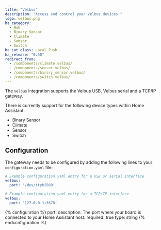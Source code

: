 ```yaml
---
title: "Velbus"
description: "Access and control your Velbus devices."
logo: velbus.png
ha_category:
  - Hub
  - Binary Sensor
  - Climate
  - Sensor
  - Switch
ha_iot_class: Local Push
ha_release: "0.50"
redirect_from:
  - /components/climate.velbus/
  - /components/sensor.velbus/
  - /components/binary_sensor.velbus/
  - /components/switch.velbus/
---
```


The `velbus` integration supports the Velbus USB, Velbus serial and a TCP/IP gateway.

There is currently support for the following device types within Home Assistant:

- Binary Sensor
- Climate
- Sensor
- Switch

## Configuration

The gateway needs to be configured by adding the following lines to your `configuration.yaml` file:

```yaml
# Example configuration.yaml entry for a USB or serial interface
velbus:
  port: '/dev/ttyUSB00'
```

```yaml
# Example configuration.yaml entry for a TCP/IP interface
velbus:
  port: '127.0.0.1:3678'
```

{% configuration %}
port:
  description: The port where your board is connected to your Home Assistant host.
  required: true
  type: string
{% endconfiguration %}
